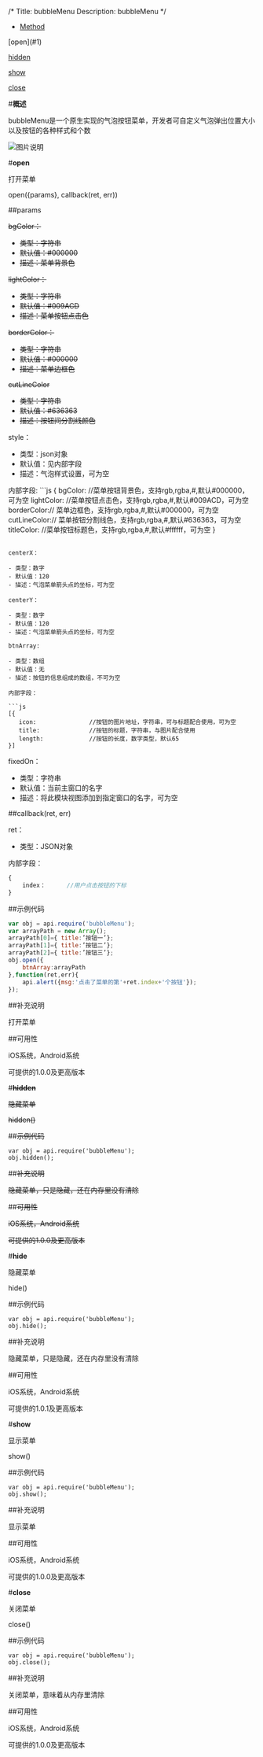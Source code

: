 /*
Title: bubbleMenu
Description: bubbleMenu
*/

<ul id="tab" class="clearfix">
	<li class="active"><a href="#method-content">Method</a></li>
</ul>
<div id="method-content">

<div class="outline">
[open](#1)

[hidden](#2)

[show](#3)

[close](#4)
</div>

#**概述**

bubbleMenu是一个原生实现的气泡按钮菜单，开发者可自定义气泡弹出位置大小以及按钮的各种样式和个数

![图片说明](/img/docImage/bubbleMenu.jpg)

#**open**<div id="1"></div>

打开菜单

open({params}, callback(ret, err))

##params

<del>bgColor：</del>

- <del>类型：字符串</del>
- <del>默认值：#000000</del>
- <del>描述：菜单背景色</del>

<del>lightColor：</del>

- <del>类型：字符串</del>
- <del>默认值：#009ACD</del>
- <del>描述：菜单按钮点击色</del>

<del>borderColor：</del>

- <del>类型：字符串</del>
- <del>默认值：#000000</del>
- <del>描述：菜单边框色</del>

<del>cutLineColor</del>

- <del>类型：字符串</del>
- <del>默认值：#636363</del>
- <del>描述：按钮间分割线颜色</del>

style：

- 类型：json对象
- 默认值：见内部字段
- 描述：气泡样式设置，可为空

 内部字段:
    ```js
    {
     bgColor:   //菜单按钮背景色，支持rgb,rgba,#,默认#000000，可为空     lightColor:  //菜单按钮点击色，支持rgb,rgba,#,默认#009ACD，可为空     borderColor:// 菜单边框色，支持rgb,rgba,#,默认#000000，可为空      cutLineColor:// 菜单按钮分割线色，支持rgb,rgba,#,默认#636363，可为空     titleColor:   //菜单按钮标题色，支持rgb,rgba,#,默认#ffffff，可为空
 }
 ```

centerX：

- 类型：数字
- 默认值：120
- 描述：气泡菜单箭头点的坐标，可为空

centerY：

- 类型：数字
- 默认值：120
- 描述：气泡菜单箭头点的坐标，可为空

btnArray:

- 类型：数组
- 默认值：无
- 描述：按钮的信息组成的数组，不可为空

内部字段：

```js
[{
	icon:				//按钮的图片地址，字符串，可与标题配合使用，可为空
	title:				//按钮的标题，字符串，与图片配合使用
	length:				//按钮的长度，数字类型，默认65
}]
```

fixedOn：

- 类型：字符串
- 默认值：当前主窗口的名字
- 描述：将此模块视图添加到指定窗口的名字，可为空

##callback(ret, err)

ret：

- 类型：JSON对象

内部字段：

```js
{
	index：		//用户点击按钮的下标
}
```

##示例代码

```js
var obj = api.require('bubbleMenu');
var arrayPath = new Array();
arrayPath[0]={ title:’按钮一’};
arrayPath[1]={ title:’按钮二’};
arrayPath[2]={ title:’按钮三’};
obj.open({
	btnArray:arrayPath
},function(ret,err){
	api.alert({msg:'点击了菜单的第'+ret.index+'个按钮'});
});
```

##补充说明

打开菜单

##可用性

iOS系统，Android系统

可提供的1.0.0及更高版本



#**<del>hidden</del>**<div id="2"></div>

<del>隐藏菜单</del>

<del>hidden()</del>

##<del>示例代码</del>

	var obj = api.require('bubbleMenu');
	obj.hidden();

##<del>补充说明</del>

<del>隐藏菜单，只是隐藏，还在内存里没有清除</del>

##<del>可用性</del>

<del>iOS系统，Android系统</del>

<del>可提供的1.0.0及更高版本</del>

#**hide**<div id="2"></div>

隐藏菜单

hide()

##示例代码

	var obj = api.require('bubbleMenu');
	obj.hide();

##补充说明

隐藏菜单，只是隐藏，还在内存里没有清除

##可用性

iOS系统，Android系统

可提供的1.0.1及更高版本

#**show**<div id="3"></div>

显示菜单

show()

##示例代码

	var obj = api.require('bubbleMenu');
	obj.show();

##补充说明

显示菜单

##可用性

iOS系统，Android系统

可提供的1.0.0及更高版本



#**close**<div id="4"></div>

关闭菜单

close()

##示例代码

	var obj = api.require('bubbleMenu');
	obj.close();

##补充说明

关闭菜单，意味着从内存里清除

##可用性

iOS系统，Android系统

可提供的1.0.0及更高版本

